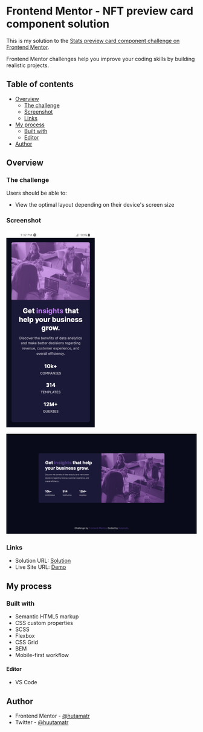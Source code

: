 # Frontend Mentor - NFT preview card component solution

This is my solution to the [Stats preview card component challenge on Frontend Mentor](https://www.frontendmentor.io/challenges/stats-preview-card-component-8JqbgoU62).

Frontend Mentor challenges help you improve your coding skills by building realistic projects.

## Table of contents

- [Overview](#overview)
  - [The challenge](#the-challenge)
  - [Screenshot](#screenshot)
  - [Links](#links)
- [My process](#my-process)
  - [Built with](#built-with)
  - [Editor](#editor)
- [Author](#author)

## Overview

### The challenge

Users should be able to:

- View the optimal layout depending on their device's screen size

### Screenshot

![ScreenShot 1](https://github.com/hutamatr/stats-preview-card-component/blob/master/images/mobile.png)

![ScreenShot 2](https://github.com/hutamatr/stats-preview-card-component/blob/master/images/dekstop.png)

### Links

- Solution URL: [Solution](https://www.frontendmentor.io/solutions/statspreviewcardcomponent-with-scss-flexbox-grid-mobilefirst-bem-fX-NDoeGR)
- Live Site URL: [Demo](https://hutamatr.github.io/stats-preview-card-component/)

## My process

### Built with

- Semantic HTML5 markup
- CSS custom properties
- SCSS
- Flexbox
- CSS Grid
- BEM
- Mobile-first workflow

#### Editor

- VS Code

## Author

- Frontend Mentor - [@hutamatr](https://www.frontendmentor.io/profile/hutamatr)
- Twitter - [@huutamatr](https://twitter.com/huutamatr)
